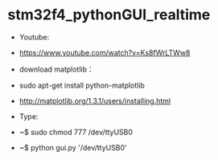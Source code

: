stm32f4_pythonGUI_realtime
==========================


- Youtube:

 - https://www.youtube.com/watch?v=Ks8fWrLTWw8


- download matplotlib：
 
 - sudo apt-get install python-matplotlib
 
 -  http://matplotlib.org/1.3.1/users/installing.html



- Type:

 - ~$ sudo chmod 777 /dev/ttyUSB0

 - ~$ python gui.py '/dev/ttyUSB0'

